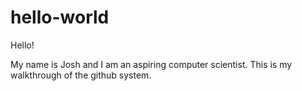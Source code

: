 # hello-world
Hello!

My name is Josh and I am an aspiring computer scientist. This is my walkthrough of the github system.

